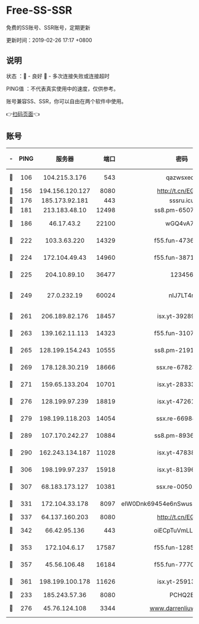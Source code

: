 # Free-SS-SSR

免费的SS账号、SSR账号，定期更新

更新时间：2019-02-26 17:17 +0800

## 说明

状态     ：🙂 - 良好 🙁 - 多次连接失败或连接超时

PING值   ：不代表真实使用中的速度，仅供参考。

账号兼容SS、SSR，你可以自由在两个软件中使用。

👉[扫码页面](https://liesauer.github.io/free-ss-ssr.github.io/)👈

## 账号

|-|PING|服务器|端口|密码|加密方式|区域|
|:----:|:----:|:-----:|-----:|:----:|:----:|:----:|
|🙂|106|104.215.3.176|543|qazwsxedc|aes-256-gcm|JP|
|🙂|156|194.156.120.127|8080|http://t.cn/EGJIyrl|rc4-md5|RU|
|🙂|176|185.173.92.181|443|sssru.icu|rc4-md5|RU|
|🙂|181|213.183.48.10|12498|ss8.pm-65077768|rc4-md5|RU|
|🙂|186|46.17.43.2|22100|wGQ4vA7D|aes-256-gcm|RU|
|🙂|222|103.3.63.220|14329|f55.fun-47367810|aes-256-cfb|SG|
|🙂|224|172.104.49.43|14960|f55.fun-38711662|aes-256-cfb|SG|
|🙂|225|204.10.89.10|36477|123456|aes-256-cfb|US|
|🙂|249|27.0.232.19|60024|nIJ7LT4n|xchacha20-ietf-poly1305|HK|
|🙂|261|206.189.82.176|18457|isx.yt-39289434|aes-256-cfb|SG|
|🙂|263|139.162.11.113|14323|f55.fun-31072874|aes-256-cfb|SG|
|🙂|265|128.199.154.243|10555|ss8.pm-21916657|aes-256-cfb|SG|
|🙂|269|178.128.30.219|18666|ssx.re-67823309|aes-256-cfb|SG|
|🙂|271|159.65.133.204|10701|isx.yt-28333827|aes-256-cfb|SG|
|🙂|276|128.199.97.239|18819|isx.yt-47261085|aes-256-cfb|SG|
|🙂|279|198.199.118.203|14054|ssx.re-66984414|aes-256-cfb|US|
|🙂|289|107.170.242.27|10884|ss8.pm-89367697|aes-256-cfb|US|
|🙂|290|162.243.134.187|11028|isx.yt-47838069|aes-256-cfb|US|
|🙂|306|198.199.97.237|15918|isx.yt-81396209|aes-256-cfb|US|
|🙂|307|68.183.173.127|10381|ssx.re-00501672|aes-256-cfb|US|
|🙂|331|172.104.33.178|8097|eIW0Dnk69454e6nSwuspv9DmS201tQ0D|aes-256-cfb|SG|
|🙂|337|64.137.160.203|8080|http://t.cn/EGJIyrl|rc4-md5|CA|
|🙂|342|66.42.95.136|443|oiECpTuVmLLxk4Ts|aes-256-cfb|US|
|🙂|353|172.104.6.17|17587|f55.fun-12854977|aes-256-cfb|US|
|🙂|357|45.56.106.48|16184|f55.fun-77705055|aes-256-cfb|US|
|🙂|361|198.199.100.178|11626|isx.yt-25913168|aes-256-cfb|US|
|🙂|233|185.243.57.36|8080|PCHQ2E|rc4-md5|US|
|🙂|276|45.76.124.108|3344|www.darrenliuwei.com|aes-256-cfb|AU|
